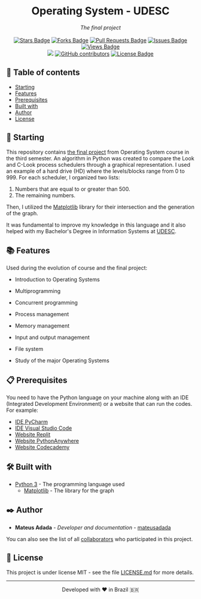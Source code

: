 <h1 align="center">Operating System - UDESC</h1>
<div align="center"><i>The final project</i><br><br>
<a href="https://github.com/mateusadada/SOP-UDESC/stargazers"><img src="https://img.shields.io/github/stars/mateusadada/SOP-UDESC" alt="Stars Badge"/></a>
<a href="https://github.com/mateusadada/SOP-UDESC/network/members"><img src="https://img.shields.io/github/forks/mateusadada/SOP-UDESC" alt="Forks Badge"/></a>
<a href="https://github.com/mateusadada/SOP-UDESC/pulls"><img src="https://img.shields.io/github/issues-pr/mateusadada/SOP-UDESC" alt="Pull Requests Badge"/></a>
<a href="https://github.com/mateusadada/SOP-UDESC/issues"><img src="https://img.shields.io/github/issues/mateusadada/SOP-UDESC" alt="Issues Badge"/></a>
<a href="https://github.com/mateusadada/SOP-UDESC"><img src="https://views.whatilearened.today/views/github/mateusadada/SOP-UDESC.svg" alt="Views Badge"/></a>
<br><a href="https://mateusadada.github.io/SOP-UDESC" target="blank"><img src="https://img.shields.io/website?url=https%3A%2F%2Fmateusadada.github.io%2FSOP-UDESC&logo=github" /></a>
<a href="https://github.com/mateusadada/SOP-UDESC/graphs/contributors"><img alt="GitHub contributors" src="https://img.shields.io/github/contributors/mateusadada/SOP-UDESC?color=2b9348"></a>
<a href="https://github.com/mateusadada/SOP-UDESC/blob/main/LICENSE"><img src="https://img.shields.io/github/license/mateusadada/SOP-UDESC?color=2b9348" alt="License Badge"/></a>
</div>

## 📜 Table of contents

- [Starting](#-starting)
- [Features](#-features)
- [Prerequisites](#-prerequisites)
- [Built with](#%EF%B8%8F-built-with)
- [Author](#%EF%B8%8F-author)
- [License](#-license)

## 🚀 Starting

This repository contains [the final project](https://github.com/mateusadada/SOP-UDESC/blob/main/final_project/escalonadores_Look_e_C-Look.py) from Operating System course in the third semester. An algorithm in Python was created to compare the Look and C-Look process schedulers through a graphical representation. I used an example of a hard drive (HD) where the levels/blocks range from 0 to 999. For each scheduler, I organized two lists:

1. Numbers that are equal to or greater than 500.
2. The remaining numbers.

Then, I utilized the [Matplotlib](https://pypi.org/project/matplotlib/) library for their intersection and the generation of the graph.

It was fundamental to improve my knowledge in this language and it also helped with my Bachelor's Degree in Information Systems at [UDESC](https://www.udesc.br/).

## 📚 Features

Used during the evolution of course and the final project:

- Introduction to Operating Systems

- Multiprogramming

- Concurrent programming

- Process management

- Memory management

- Input and output management

- File system

- Study of the major Operating Systems

## 📋 Prerequisites

You need to have the Python language on your machine along with an IDE (Integrated Development Environment) or a website that can run the codes. For example:

* [IDE PyCharm](https://www.jetbrains.com/pycharm/)
* [IDE Visual Studio Code](https://code.visualstudio.com/)
* [Website Replit](https://replit.com/)
* [Website PythonAnywhere](https://www.pythonanywhere.com/)
* [Website Codecademy](https://www.codecademy.com/)

## 🛠️ Built with

* [Python 3](https://www.python.org/) - The programming language used
  * [Matplotlib](https://pypi.org/project/matplotlib/) - The library for the graph

## ✒️ Author

* **Mateus Adada** - *Developer and documentation* - [mateusadada](https://github.com/mateusadada)

You can also see the list of all [collaborators](https://github.com/mateusadada/SOP-UDESC/graphs/contributors) who participated in this project.

## 📄 License

This project is under license MIT - see the file [LICENSE.md](https://github.com/mateusadada/SOP-UDESC/blob/main/LICENSE) for more details.

<hr><p align="center">Developed with ❤️ in Brazil 🇧🇷</p>
